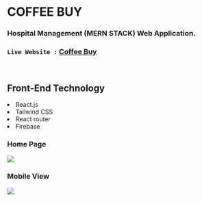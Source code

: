 # COFFEE BUY
### Hospital Management (MERN STACK) Web Application.


### `Live Website :` [Coffee Buy](https://coffee-buy.web.app/)


<br>

<h2>Front-End Technology</h2>
<li>React.js</li>
<li>Tailwind CSS</li>
<li>React router</li>
<li>Firebase</li>

<h3>Home Page</h3>
<a href="https://medihelp-5c899.web.app"><img  src="https://user-images.githubusercontent.com/76748226/188741846-2a89942e-9623-457d-a511-b123d4e5b4ed.png"/></a> <br>
<h3>Mobile View</h3>
<img src="https://user-images.githubusercontent.com/76748226/188742041-386ad03d-c627-49b5-9f9a-1982054f6ff8.png"/>

